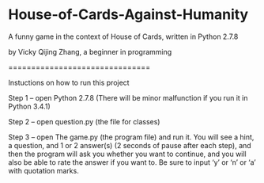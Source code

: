 House-of-Cards-Against-Humanity
===============================

A funny game in the context of House of Cards, written in Python 2.7.8

by Vicky Qijing Zhang, a beginner in programming

===============================

Instuctions on how to run this project

Step 1 – open Python 2.7.8 (There will be minor malfunction if you run it in Python 3.4.1)

Step 2 – open question.py (the file for classes)

Step 3 – open The game.py (the program file) and run it. You will see a hint, a question, and 1 or 2 answer(s) (2 seconds of pause after each step), and then the program will ask you whether you want to continue, and you will also be able to rate the answer if you want to. Be sure to input ‘y’ or ‘n’ or ‘a’ with quotation marks.
